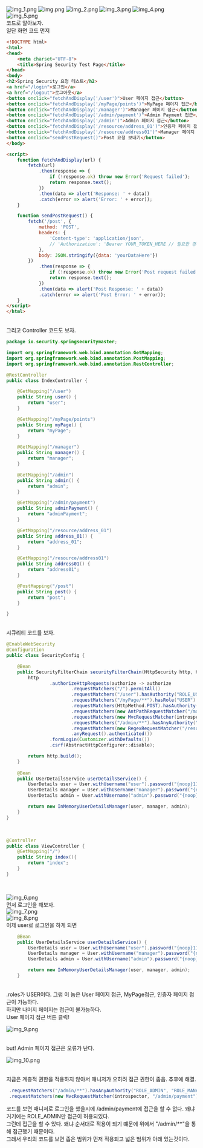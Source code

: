 ![img_1.png](img_1.png)
![img.png](img.png)
![img_2.png](img_2.png)
![img_3.png](img_3.png)
![img_4.png](img_4.png)
![img_5.png](img_5.png)
<br>
코드로 알아보자. <br>
일단 화면 코드 먼저 <br>
```html
<!DOCTYPE html>
<html>
<head>
    <meta charset="UTF-8">
    <title>Spring Security Test Page</title>
</head>
<body>
<h2>Spring Security 요청 테스트</h2>
<a href="/login">로그인</a>
<a href="/logout">로그아웃</a>
<button onclick="fetchAndDisplay('/user')">User 페이지 접근</button>
<button onclick="fetchAndDisplay('/myPage/points')">MyPage 페이지 접근</button>
<button onclick="fetchAndDisplay('/manager')">Manager 페이지 접근</button>
<button onclick="fetchAndDisplay('/admin/payment')">Admin Payment 접근</button>
<button onclick="fetchAndDisplay('/admin')">Admin 페이지 접근</button>
<button onclick="fetchAndDisplay('/resource/address_01')">인증자 페이지 접근</button>
<button onclick="fetchAndDisplay('/resource/address01')">Manager 페이지 접근</button>
<button onclick="sendPostRequest()">Post 요청 보내기</button>
</body>

<script>
    function fetchAndDisplay(url) {
        fetch(url)
            .then(response => {
                if (!response.ok) throw new Error('Request failed');
                return response.text();
            })
            .then(data => alert('Response: ' + data))
            .catch(error => alert('Error: ' + error));
    }

    function sendPostRequest() {
        fetch('/post', {
            method: 'POST',
            headers: {
                'Content-type': 'application/json',
                // 'Authorization': 'Bearer YOUR_TOKEN_HERE // 필요한 경우 인증 토큰 추가
            },
            body: JSON.stringify({data: 'yourDataHere'})
        })
            .then(response => {
                if (!response.ok) throw new Error('Post request failed');
                return response.text();
            })
            .then(data => alert('Post Response: ' + data))
            .catch(error => alert('Post Error: ' + error));
    }
</script>
</html>
```

<br>
그리고 Controller 코드도 보자. <br>

```java
package io.security.springsecuritymaster;

import org.springframework.web.bind.annotation.GetMapping;
import org.springframework.web.bind.annotation.PostMapping;
import org.springframework.web.bind.annotation.RestController;

@RestController
public class IndexController {

    @GetMapping("/user")
    public String user() {
        return "user";
    }

    @GetMapping("/myPage/points")
    public String myPage() {
        return "myPage";
    }

    @GetMapping("/manager")
    public String manager() {
        return "manager";
    }

    @GetMapping("/admin")
    public String admin() {
        return "admin";
    }

    @GetMapping("/admin/payment")
    public String adminPayment() {
        return "adminPayment";
    }

    @GetMapping("/resource/address_01")
    public String address_01() {
        return "address_01";
    }

    @GetMapping("/resource/address01")
    public String address01() {
        return "address01";
    }

    @PostMapping("/post")
    public String post() {
        return "post";
    }

}
```
<br>
시큐리티 코드를 보자.
<br>

```java
@EnableWebSecurity
@Configuration
public class SecurityConfig {

    @Bean
    public SecurityFilterChain securityFilterChain(HttpSecurity http, HandlerMappingIntrospector introspector) throws Exception {
        http
                .authorizeHttpRequests(authorize -> authorize
                        .requestMatchers("/").permitAll()
                        .requestMatchers("/user").hasAuthority("ROLE_USER") 
                        .requestMatchers("/myPage/**").hasRole("USER") 
                        .requestMatchers(HttpMethod.POST).hasAuthority("ROLE_WRITE") 
                        .requestMatchers(new AntPathRequestMatcher("/manager/**")).hasAuthority("ROLE_MANAGER") 
                        .requestMatchers(new MvcRequestMatcher(introspector, "/admin/payment")).hasAuthority("ROLE_ADMIN")
                        .requestMatchers("/admin/**").hasAnyAuthority("ROLE_ADMIN", "ROLE_MANAGER")
                        .requestMatchers(new RegexRequestMatcher("/resource/[A-Za-z0-9]+", null)).hasAuthority("ROLE_MANAGER")
                        .anyRequest().authenticated())
                .formLogin(Customizer.withDefaults())
                .csrf(AbstractHttpConfigurer::disable);

        return http.build();
    }
    
    @Bean
    public UserDetailsService userDetailsService() {
        UserDetails user = User.withUsername("user").password("{noop}1111").roles("USER").build();
        UserDetails manager = User.withUsername("manager").password("{noop}1111").roles("MANAGER").build();
        UserDetails admin = User.withUsername("admin").password("{noop}1111").roles("ADMIN", "WRITE").build();

        return new InMemoryUserDetailsManager(user, manager, admin);
    }
}

```
<br>

```java
@Controller
public class ViewController {
    @GetMapping("/")
    public String index(){
        return "index";
    }
}
```
<br>

![img_6.png](img_6.png)<br>
먼저 로그인을 해보자. <br>
![img_7.png](img_7.png)<br>
![img_8.png](img_8.png)<br>
이제 user로 로그인을 하게 되면 <br>
```java
    @Bean
    public UserDetailsService userDetailsService() {
        UserDetails user = User.withUsername("user").password("{noop}1111").roles("USER").build();
        UserDetails manager = User.withUsername("manager").password("{noop}1111").roles("MANAGER").build();
        UserDetails admin = User.withUsername("admin").password("{noop}1111").roles("ADMIN", "WRITE").build();

        return new InMemoryUserDetailsManager(user, manager, admin);
    }
```
<br>
.roles가 USER이다. 그럼 이 놈은 User 페이지 접근, MyPage접근, 인증자 페이지 접근이 가능하다. <br>
하지만 나머지 페이지는 접근이 불가능하다. <br>
User 페이지 접근 버튼 클릭! <br>

![img_9.png](img_9.png)

<br>
but!
Admin 페이지 접근은 오류가 난다. <br>

![img_10.png](img_10.png)

<br>
지금은 계층적 권한을 적용하지 않아서 매니저가 오히려 접근 권한이 좁음. 추후에 해결. <br>

```java
 .requestMatchers("/admin/**").hasAnyAuthority("ROLE_ADMIN", "ROLE_MANAGER")
 .requestMatchers(new MvcRequestMatcher(introspector, "/admin/payment")).hasAuthority("ROLE_ADMIN")
```


코드를 보면 매니저로 로그인을 했을시에 /admin/payment에 접근을 할 수 없다. 왜냐 거기에는 ROLE_ADMIN만 접근이 허용되있다. <br>
그런데 접근을 할 수 있다. 왜냐 순서대로 적용이 되기 떄문에 위에서 "/admin/**"을 통해 접근했기 때문이다. <br>
그래서 우리의 코드를 보면 좁은 범위가 먼저 적용되고 넓은 범위가 아래 있는것이다.
